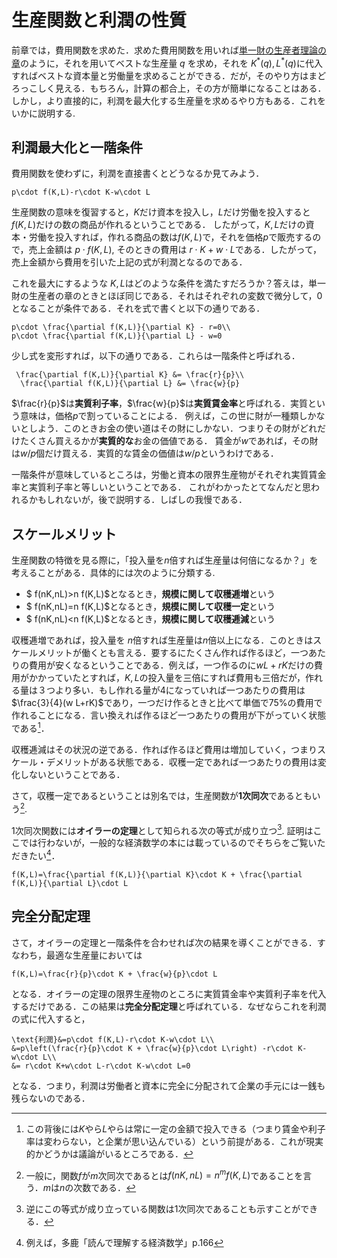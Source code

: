 # 生産関数と利潤の性質

前章では，費用関数を求めた．求めた費用関数を用いれば[単一財の生産者理論の章](ch1.4.md)のように，それを用いてベストな生産量 $q$ を求め，それを $K^*(q),L^*(q)$に代入すればベストな資本量と労働量を求めることができる．だが，そのやり方はまどろっこしく見える．もちろん，計算の都合上，その方が簡単になることはある．しかし，より直接的に，利潤を最大化する生産量を求めるやり方もある．これをいかに説明する.

## 利潤最大化と一階条件

費用関数を使わずに，利潤を直接書くとどうなるか見てみよう．
```{math}
p\cdot f(K,L)-r\cdot K-w\cdot L
```
生産関数の意味を復習すると，$K$だけ資本を投入し，$L$だけ労働を投入すると $f(K,L)$だけの数の商品が作れるということである．
したがって，$K,L$だけの資本・労働を投入すれば，作れる商品の数は$f(K,L)$で，それを価格$p$で販売するので，売上金額は $p\cdot f(K,L)$, そのときの費用は $r\cdot K + w\cdot L$である．したがって，売上金額から費用を引いた上記の式が利潤となるのである．

これを最大にするような $K,L$はどのような条件を満たすだろうか？答えは，単一財の生産者の章のときとほぼ同じである．それはそれぞれの変数で微分して，$0$となることが条件である．それを式で書くと以下の通りである．
```{math}
p\cdot \frac{\partial f(K,L)}{\partial K} - r=0\\
p\cdot \frac{\partial f(K,L)}{\partial L} - w=0
```

少し式を変形すれば，以下の通りである．これらは一階条件と呼ばれる．
```{math}
 \frac{\partial f(K,L)}{\partial K} &= \frac{r}{p}\\
  \frac{\partial f(K,L)}{\partial L} &= \frac{w}{p}
```
$\frac{r}{p}$は**実質利子率**，$\frac{w}{p}$は**実質賃金率**と呼ばれる．実質という意味は，価格$p$で割っていることによる．
例えば，この世に財が一種類しかないとしよう．このときお金の使い道はその財にしかない．つまりその財がどれだけたくさん買えるかが**実質的な**お金の価値である．
賃金が$w$であれば，その財は$w/p$個だけ買える．実質的な賃金の価値は$w/p$というわけである．

一階条件が意味しているところは，労働と資本の限界生産物がそれぞれ実質賃金率と実質利子率と等しいということである．
これがわかったとてなんだと思われるかもしれないが，後で説明する．しばしの我慢である．

## スケールメリット

生産関数の特徴を見る際に，「投入量を$n$倍すれば生産量は何倍になるか？」を考えることがある．具体的には次のように分類する.
- $ f(nK,nL)>n f(K,L)$となるとき，**規模に関して収穫逓増**という
- $ f(nK,nL)=n f(K,L)$となるとき，**規模に関して収穫一定**という
- $ f(nK,nL)<n f(K,L)$となるとき，**規模に関して収穫逓減**という 

収穫逓増であれば，投入量を $n$倍すれば生産量は$n$倍以上になる．このときはスケールメリットが働くとも言える．要するにたくさん作れば作るほど，一つあたりの費用が安くなるということである．例えば，一つ作るのに$w L+rK$だけの費用がかかっていたとすれば，$K,L$の投入量を三倍にすれば費用も三倍だが，作れる量は３つより多い．もし作れる量が4になっていれば一つあたりの費用は $\frac{3}{4}(w L+rK)$であり，一つだけ作るときと比べて単価で75%の費用で作れることになる．言い換えれば作るほど一つあたりの費用が下がっていく状態である[^noteKL]．

[^noteKL]:この背後には$K$やら$L$やらは常に一定の金額で投入できる（つまり賃金や利子率は変わらない，と企業が思い込んでいる）という前提がある．これが現実的かどうかは議論がいるところである．


収穫逓減はその状況の逆である．作れば作るほど費用は増加していく，つまりスケール・デメリットがある状態である．収穫一定であれば一つあたりの費用は変化しないということである．

さて，収穫一定であるということは別名では，生産関数が**1次同次**であるともいう[^noteHomothetic].

[^noteHomothetic]:一般に，関数$f$が$m$次同次であるとは$f(nK,nL)=n^mf(K,L)$であることを言う．$m$は$n$の次数である．

1次同次関数には**オイラーの定理**として知られる次の等式が成り立つ[^noteeuler].
証明はここでは行わないが，一般的な経済数学の本には載っているのでそちらをご覧いただきたい[^senden]．
```{math}
f(K,L)=\frac{\partial f(K,L)}{\partial K}\cdot K + \frac{\partial f(K,L)}{\partial L}\cdot L
```
[^noteeuler]: 逆にこの等式が成り立っている関数は1次同次であることも示すことができる．
[^senden]: 例えば，多鹿「読んで理解する経済数学」p.166

## 完全分配定理

さて，オイラーの定理と一階条件を合わせれば次の結果を導くことができる．すなわち，最適な生産量においては
```{math}
f(K,L)=\frac{r}{p}\cdot K + \frac{w}{p}\cdot L
```
となる．オイラーの定理の限界生産物のところに実質賃金率や実質利子率を代入するだけである．この結果は**完全分配定理**と呼ばれている．なぜならこれを利潤の式に代入すると，
```{math}
\text{利潤}&=p\cdot f(K,L)-r\cdot K-w\cdot L\\
&=p\left(\frac{r}{p}\cdot K + \frac{w}{p}\cdot L\right) -r\cdot K-w\cdot L\\
&= r\cdot K+w\cdot L-r\cdot K-w\cdot L=0
```
となる．つまり，利潤は労働者と資本に完全に分配されて企業の手元には一銭も残らないのである．







